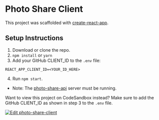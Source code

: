 Photo Share Client
==========

This project was scaffolded with [create-react-app](https://github.com/facebook/create-react-app).

Setup Instructions
------
1. Download or clone the repo.
2. `npm install` or `yarn`
3. Add your GitHub CLIENT_ID to the `.env` file:

```
REACT_APP_CLIENT_ID=<YOUR_ID_HERE>
```
4. Run `npm start`.

* Note: The [photo-share-api](https://github.com/MoonHighway/learning-graphql/tree/master/chapter-07/photo-share-api) server must be running.

Want to view this project on CodeSandbox instead? Make sure to add the GitHub CLIENT_ID as shown in step 3 to the `.env` file.

[![Edit photo-share-client](https://codesandbox.io/static/img/play-codesandbox.svg)](https://codesandbox.io/s/xr1xw9owx4)

